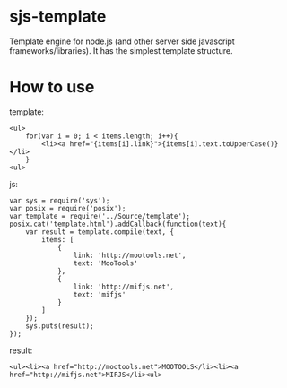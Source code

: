 sjs-template
============
Template engine for node.js (and other server side javascript frameworks/libraries). It has the simplest template structure.

How to use
==========

template:

	<ul>
		for(var i = 0; i < items.length; i++){
			<li><a href="{items[i].link}">{items[i].text.toUpperCase()}</li>
		}
	<ul>
	
js:

	var sys = require('sys');
	var posix = require('posix');
	var template = require('../Source/template');
	posix.cat('template.html').addCallback(function(text){
		var result = template.compile(text, {
			items: [
				{
					link: 'http://mootools.net',
					text: 'MooTools'
				},
				{
					link: 'http://mifjs.net',
					text: 'mifjs'
				}
			]
		});
		sys.puts(result);
	});
	
result:

	<ul><li><a href="http://mootools.net">MOOTOOLS</li><li><a href="http://mifjs.net">MIFJS</li><ul>